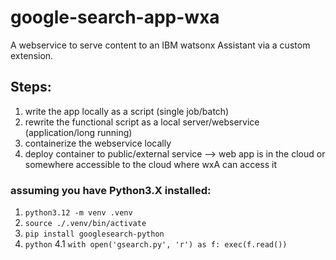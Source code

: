 # google-search-app-wxa
A webservice to serve content to an IBM watsonx Assistant via a custom extension.


## Steps:
1. write the app locally as a script (single job/batch)
2. rewrite the functional script as a local server/webservice (application/long running)
3. containerize the webservice locally
4. deploy container to public/external service
--> web app is in the cloud or somewhere accessible to the cloud where wxA can access it



### assuming you have Python3.X installed:
1. `python3.12 -m venv .venv`
2. `source ./.venv/bin/activate`
3. `pip install googlesearch-python`
4. `python`
4.1 `with open('gsearch.py', 'r') as f: exec(f.read())`
